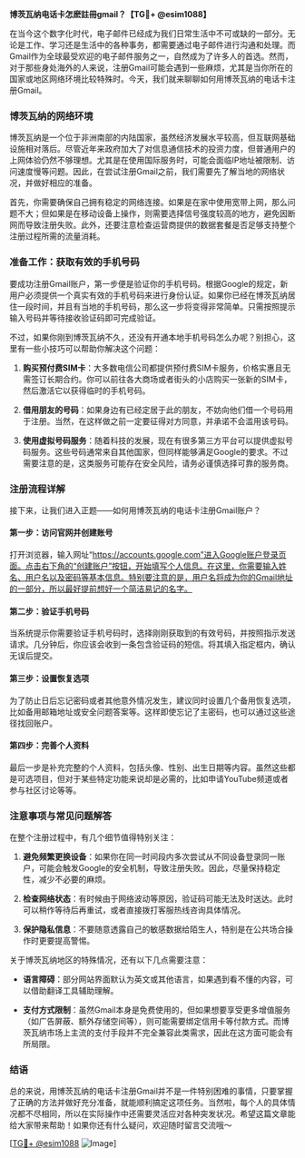 **博茨瓦纳电话卡怎麽註冊gmail？【TG💪+ @esim1088】**

在当今这个数字化时代，电子邮件已经成为我们日常生活中不可或缺的一部分。无论是工作、学习还是生活中的各种事务，都需要通过电子邮件进行沟通和处理。而Gmail作为全球最受欢迎的电子邮件服务之一，自然成为了许多人的首选。然而，对于那些身处海外的人来说，注册Gmail可能会遇到一些麻烦，尤其是当你所在的国家或地区网络环境比较特殊时。今天，我们就来聊聊如何用博茨瓦纳的电话卡注册Gmail。

### 博茨瓦纳的网络环境

博茨瓦纳是一个位于非洲南部的内陆国家，虽然经济发展水平较高，但互联网基础设施相对落后。尽管近年来政府加大了对信息通信技术的投资力度，但普通用户的上网体验仍然不够理想。尤其是在使用国际服务时，可能会面临IP地址被限制、访问速度慢等问题。因此，在尝试注册Gmail之前，我们需要先了解当地的网络状况，并做好相应的准备。

首先，你需要确保自己拥有稳定的网络连接。如果是在家中使用宽带上网，那么问题不大；但如果是在移动设备上操作，则需要选择信号强度较高的地方，避免因断网而导致注册失败。此外，还要注意检查运营商提供的数据套餐是否足够支持整个注册过程所需的流量消耗。

### 准备工作：获取有效的手机号码

要成功注册Gmail账户，第一步便是验证你的手机号码。根据Google的规定，新用户必须提供一个真实有效的手机号码来进行身份认证。如果你已经在博茨瓦纳居住一段时间，并且有当地的手机号码，那么这一步将变得非常简单。只需按照提示输入号码并等待接收验证码即可完成验证。

不过，如果你刚到博茨瓦纳不久，还没有开通本地手机号码怎么办呢？别担心，这里有一些小技巧可以帮助你解决这个问题：

1. **购买预付费SIM卡**：大多数电信公司都提供预付费SIM卡服务，价格实惠且无需签订长期合约。你可以前往各大商场或者街头的小店购买一张新的SIM卡，然后激活它以获得临时的手机号码。
   
2. **借用朋友的号码**：如果身边有已经定居于此的朋友，不妨向他们借一个号码用于注册。当然，在这样做之前一定要征得对方同意，并承诺不会滥用该号码。

3. **使用虚拟号码服务**：随着科技的发展，现在有很多第三方平台可以提供虚拟号码服务。这些号码通常来自其他国家，但同样能够满足Google的要求。不过需要注意的是，这类服务可能存在安全风险，请务必谨慎选择可靠的服务商。

### 注册流程详解

接下来，让我们进入正题——如何用博茨瓦纳的电话卡注册Gmail账户？

#### 第一步：访问官网并创建账号

打开浏览器，输入网址“https://accounts.google.com”进入Google账户登录页面。点击右下角的“创建账户”按钮，开始填写个人信息。在这里，你需要输入姓名、用户名以及密码等基本信息。特别要注意的是，用户名将成为你的Gmail地址的一部分，所以最好提前想好一个简洁易记的名字。

#### 第二步：验证手机号码

当系统提示你需要验证手机号码时，选择刚刚获取到的有效号码，并按照指示发送请求。几分钟后，你应该会收到一条包含验证码的短信。将其填入指定框内，确认无误后提交。

#### 第三步：设置恢复选项

为了防止日后忘记密码或者其他意外情况发生，建议同时设置几个备用恢复选项，比如备用邮箱地址或安全问题答案等。这样即使忘记了主密码，也可以通过这些途径找回账户。

#### 第四步：完善个人资料

最后一步是补充完整的个人资料，包括头像、性别、出生日期等内容。虽然这些都是可选项目，但对于某些特定功能来说却是必需的，比如申请YouTube频道或者参与社区讨论等等。

### 注意事项与常见问题解答

在整个注册过程中，有几个细节值得特别关注：

1. **避免频繁更换设备**：如果你在同一时间段内多次尝试从不同设备登录同一账户，可能会触发Google的安全机制，导致注册失败。因此，尽量保持稳定性，减少不必要的麻烦。
   
2. **检查网络状态**：有时候由于网络波动等原因，验证码可能无法及时送达。此时可以稍作等待后再重试，或者直接拨打客服热线咨询具体情况。

3. **保护隐私信息**：不要随意透露自己的敏感数据给陌生人，特别是在公共场合操作时更要提高警惕。

关于博茨瓦纳地区的特殊情况，还有以下几点需要注意：

- **语言障碍**：部分网站界面默认为英文或其他语言，如果遇到看不懂的内容，可以借助翻译工具辅助理解。
  
- **支付方式限制**：虽然Gmail本身是免费使用的，但如果想要享受更多增值服务（如广告屏蔽、额外存储空间等），则可能需要绑定信用卡等付款方式。而博茨瓦纳市场上主流的支付手段并不完全兼容此类需求，因此在这方面可能会有所局限。

### 结语

总的来说，用博茨瓦纳的电话卡注册Gmail并不是一件特别困难的事情，只要掌握了正确的方法并做好充分准备，就能顺利搞定这项任务。当然啦，每个人的具体情况都不尽相同，所以在实际操作中还需要灵活应对各种突发状况。希望这篇文章能给大家带来帮助！如果你还有什么疑问，欢迎随时留言交流哦～

[[TG💪+ @esim1088](https://t.me/s/esim1088) ![Image](https://i.postimg.cc/4NQfJmqS/Snipaste-2025-05-13-00-14-12.png)]